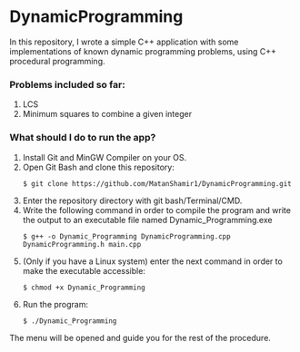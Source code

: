 # DynamicProgramming
In this repository, I wrote a simple C++ application with some implementations of known dynamic programming problems, using C++ procedural programming.
### Problems included so far:
1. LCS
2. Minimum squares to combine a given integer
### What should I do to run the app?
1. Install Git and MinGW Compiler on your OS.
2. Open Git Bash and clone this repository:
    ```
    $ git clone https://github.com/MatanShamir1/DynamicProgramming.git
    ```
3. Enter the repository directory with git bash/Terminal/CMD.
4. Write the following command in order to compile the program and write the output to an executable file named Dynamic_Programming.exe
    ```
    $ g++ -o Dynamic_Programming DynamicProgramming.cpp DynamicProgramming.h main.cpp
    ```
5. (Only if you have a Linux system) enter the next command in order to make the executable accessible:
    ```
    $ chmod +x Dynamic_Programming
    ```
6. Run the program:
    ```
    $ ./Dynamic_Programming
    ```
The menu will be opened and guide you for the rest of the procedure.
